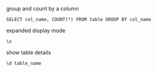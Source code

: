 group and count by a column
```psql
SELECT col_name, COUNT(*) FROM table GROUP BY col_name
````
expanded display mode
```psql
\x
```
show table details
```psql
\d table_name
```

